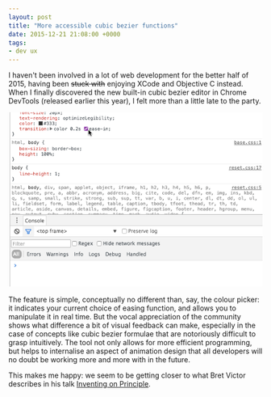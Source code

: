 ```yaml
---
layout: post
title: "More accessible cubic bezier functions"
date: 2015-12-21 21:08:00 +0000
tags:
- dev ux
---
```


I haven't been involved in a lot of web development for the better half of
2015, having been <del>stuck with</del> enjoying XCode and Objective C instead.
When I finally discovered the new built-in cubic bezier editor in Chrome
DevTools (released earlier this year), I felt more than a little late to the
party.

![The cubix bezier editor in action](/i/cubicbezier.gif)

The feature is simple, conceptually no different than, say, the colour
picker: it indicates your current choice of easing function, and allows you to
manipulate it in real time. But the vocal appreciation of the community shows
what difference a bit of visual feedback can make, especially in the case of
concepts like cubic bezier formulae that are notoriously difficult to grasp
intuitively. The tool not only allows for more efficient programming, but
helps to internalise an aspect of animation design that all developers will no
doubt be working more and more with in the future. 

This makes me happy: we seem to be getting closer to what Bret Victor
describes in his talk [Inventing on Principle](https://vimeo.com/36579366).
